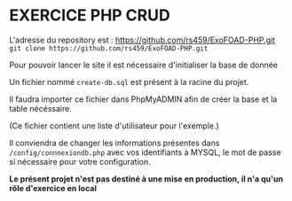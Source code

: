 # EXERCICE PHP CRUD

L'adresse du repository est : <https://github.com/rs459/ExoFOAD-PHP.git>
`git clone https://github.com/rs459/ExoFOAD-PHP.git`

Pour pouvoir lancer le site il est nécessaire d'initialiser la base de donnée

Un fichier nommé `create-db.sql` est présent à la racine du projet.

Il faudra importer ce fichier dans PhpMyADMIN afin de créer la base et la table nécéssaire.

(Ce fichier contient une liste d'utilisateur pour l'exemple.)

Il conviendra de changer les informations présentes dans `/config/connnexiondb.php` avec vos identifiants à MYSQL, le mot de passe si nécessaire pour votre configuration.

**Le présent projet n'est pas destiné à une mise en production, il n'a qu'un rôle d'exercice en local**
